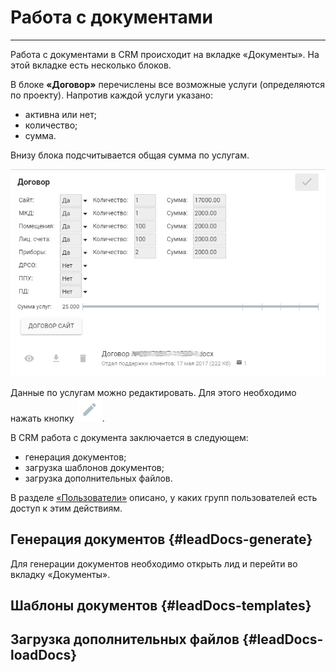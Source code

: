 # Работа с документами
<hr>
Работа с документами в CRM происходит на вкладке «Документы». На этой вкладке есть несколько блоков.

В блоке **«Договор»** перечислены все возможные услуги (определяются по проекту). Напротив каждой услуги указано:
* активна или нет;
* количество;
* сумма.

Внизу блока подсчитывается общая сумма по услугам. 

![](/assets/docs-dogovor.png)

Данные по услугам можно редактировать. Для этого необходимо нажать кнопку ![](/assets/but-edit.png).



В CRM работа с документа заключается в следующем:
* генерация документов;
* загрузка шаблонов документов;
* загрузка дополнительных файлов.

В разделе [«Пользователи»](../usingCRM/users.md) описано, у каких групп пользователей есть доступ к этим действиям.

## Генерация документов {#leadDocs-generate}

Для генерации документов необходимо открыть лид и перейти во вкладку «Документы». 

## Шаблоны документов {#leadDocs-templates}


## Загрузка дополнительных файлов {#leadDocs-loadDocs}


